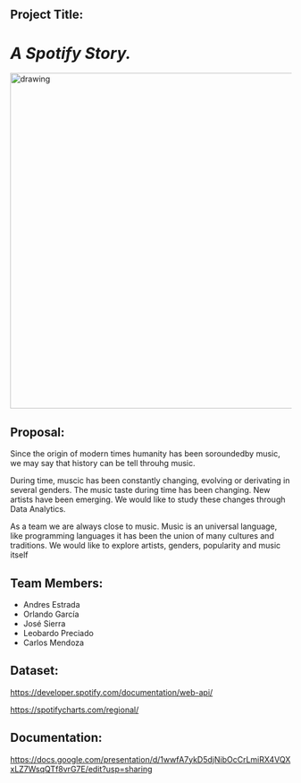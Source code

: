 ## Project Title:
# _A Spotify Story._

<img src="https://www.zdnet.com/a/hub/i/2021/02/02/f5d66b1e-6228-4373-a347-a327de7ab4a3/spotify-korea.jpg" alt="drawing" width="600"/>

## Proposal:

Since the origin of modern times humanity has been soroundedby music, we may say that history can be tell throuhg music.

During time, muscic has been constantly changing, evolving or derivating in several genders. The music taste during time has been changing. New artists have been emerging. 
We would like to study these changes through Data Analytics.

As a team we are always close to music. Music is an universal language, like programming languages it has been the union of many cultures and traditions.
We would like to explore artists, genders, popularity and music itself


## Team Members:

 - Andres Estrada
 - Orlando García
 - José Sierra
 - Leobardo Preciado
 - Carlos Mendoza

## Dataset: ##

https://developer.spotify.com/documentation/web-api/

https://spotifycharts.com/regional/

## Documentation: ##

https://docs.google.com/presentation/d/1wwfA7ykD5djNibOcCrLmiRX4VQXxLZ7WsqQTf8vrG7E/edit?usp=sharing
